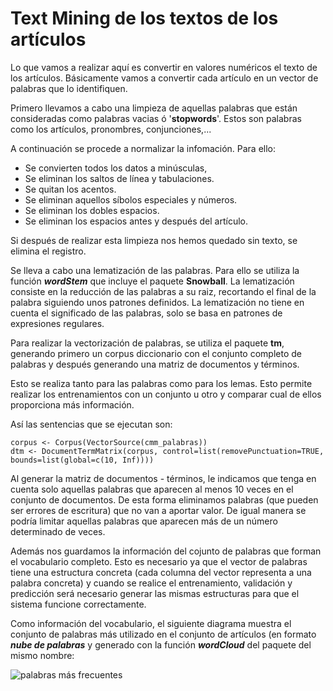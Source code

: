 # Text Mining de los textos de los artículos

Lo que vamos a realizar aquí es convertir en valores numéricos el texto de los artículos. Básicamente vamos a convertir cada artículo en un vector de palabras que lo identifiquen.

Primero llevamos a cabo una limpieza de aquellas palabras que están consideradas como palabras vacias ó '**stopwords**'. Estos son palabras como los artículos, pronombres, conjunciones,...

A continuación se procede a normalizar la infomación. Para ello:
* Se convierten todos los datos a minúsculas,
* Se eliminan los saltos de línea y tabulaciones.
* Se quitan los acentos.
* Se eliminan aquellos síbolos especiales y números.
* Se eliminan los dobles espacios. 
* Se eliminan los espacios antes y después del artículo.

Si después de realizar esta limpieza nos hemos quedado sin texto, se elimina el registro. 

Se lleva a cabo una lematización de las palabras. Para ello se utiliza la función *****wordStem***** que incluye el paquete **Snowball**. La lematización consiste en la reducción de las palabras a su raiz, recortando el final de la palabra siguiendo unos patrones definidos. La lematización no tiene en cuenta el significado de las palabras, solo se basa en patrones de expresiones regulares.

Para realizar la vectorización de palabras, se utiliza el paquete **tm**, generando primero un corpus diccionario con el conjunto completo de palabras y después generando una matriz de documentos y términos.

Esto se realiza tanto para las palabras como para los lemas. Esto permite realizar los entrenamientos con un conjunto u otro y comparar cual de ellos proporciona más información.

Así las sentencias que se ejecutan son:

    corpus <- Corpus(VectorSource(cmm_palabras))
    dtm <- DocumentTermMatrix(corpus, control=list(removePunctuation=TRUE, bounds=list(global=c(10, Inf))))

Al generar la matriz de documentos - términos, le indicamos que tenga en cuenta solo aquellas palabras que aparecen al menos 10 veces en el conjunto de documentos. De esta forma eliminamos palabras (que pueden ser errores de escritura) que no van a aportar valor. De igual manera se podría limitar aquellas palabras que aparecen más de un número determinado de veces.

Además nos guardamos la información del cojunto de palabras que forman el vocabulario completo. Esto es necesario ya que el vector de palabras tiene una estructura concreta (cada columna del vector representa a una palabra concreta) y cuando se realice el entrenamiento, validación y predicción será necesario generar las mismas estructuras para que el sistema funcione correctamente.

Como información del vocabulario, el siguiente diagrama muestra el conjunto de palabras más utilizado en el conjunto de artículos (en formato ***nube de palabras*** y generado con la función *****wordCloud***** del paquete del mismo nombre:

![palabras más frecuentes](https://github.com/jluqueor/predictor_jornada_liga/blob/master/img/wordCloud_todas.JPG)

